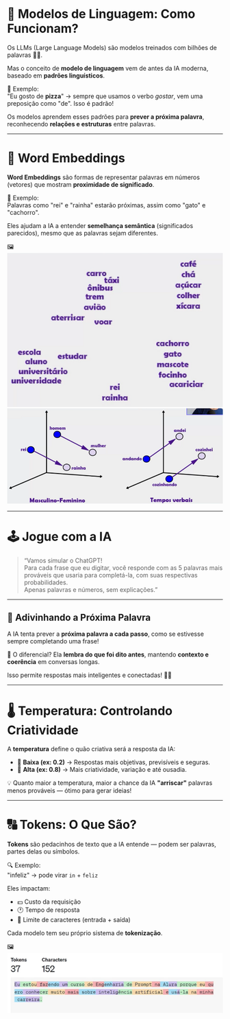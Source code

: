 # 🤖 Modelos de Linguagem: Como Funcionam?

Os LLMs (Large Language Models) são modelos treinados com bilhões de palavras 🧠💬. 

Mas o conceito de **modelo de linguagem** vem de antes da IA moderna, baseado em **padrões linguísticos**.

📌 Exemplo:  
"Eu gosto de **pizza**" → sempre que usamos o verbo *gostar*, vem uma preposição como "de". Isso é padrão!  

Os modelos aprendem esses padrões para **prever a próxima palavra**, reconhecendo **relações e estruturas** entre palavras.

---

# 🧠 Word Embeddings

**Word Embeddings** são formas de representar palavras em números (vetores) que mostram **proximidade de significado**.

📍 Exemplo:  
Palavras como "rei" e "rainha" estarão próximas, assim como "gato" e "cachorro".

Eles ajudam a IA a entender **semelhança semântica** (significados parecidos), mesmo que as palavras sejam diferentes.

🖼️  
![embeddings](./IMGs/Embeddings.png)  
![word Embedding](./IMGs/Word-Em.png)

---

# 🕹️ Jogue com a IA

> “Vamos simular o ChatGPT!  
Para cada frase que eu digitar, você responde com as 5 palavras mais prováveis que usaria para completá-la, com suas respectivas probabilidades.  
Apenas palavras e números, sem explicações.”

---

## 🔮 Adivinhando a Próxima Palavra

A IA tenta prever a **próxima palavra a cada passo**, como se estivesse sempre completando uma frase!

🎯 O diferencial? Ela **lembra do que foi dito antes**, mantendo **contexto e coerência** em conversas longas.

Isso permite respostas mais inteligentes e conectadas! 🔗💡

---

# 🌡️ Temperatura: Controlando Criatividade

A **temperatura** define o quão criativa será a resposta da IA:

- 🔵 **Baixa (ex: 0.2)** → Respostas mais objetivas, previsíveis e seguras.
- 🔴 **Alta (ex: 0.8)** → Mais criatividade, variação e até ousadia.

💡 Quanto maior a temperatura, maior a chance da IA **"arriscar"** palavras menos prováveis — ótimo para gerar ideias!

---

# 🔠 Tokens: O Que São?

**Tokens** são pedacinhos de texto que a IA entende — podem ser palavras, partes delas ou símbolos.

🔍 Exemplo:  
"infeliz" → pode virar `in` + `feliz`

Eles impactam:
- 💵 Custo da requisição
- 🕐 Tempo de resposta
- 📏 Limite de caracteres (entrada + saída)

Cada modelo tem seu próprio sistema de **tokenização**.

🖼️  
![Tokens](./IMGs/Tokens.png)

